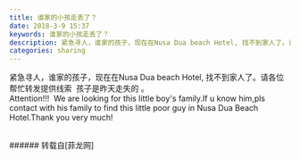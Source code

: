 ```yaml
---
title: 谁家的小孩走丢了？
date: 2018-3-9 15:37
keywords: 谁家的小孩走丢了？
description: 紧急寻人，谁家的孩子，现在在Nusa Dua beach Hotel, 找不到家人了。请各位帮忙转发提供线索  孩子是昨天走失的 。Attention!!!  We are looking for this little boy's family.If u know him,pls contact with his family to find this little poor guy in Nusa Dua Beach Hotel.Thank you very much!
categories: sharing
---
```

<td class="t_f" id="postmessage_1178709">

紧急寻人，谁家的孩子，现在在Nusa Dua beach Hotel, 找不到家人了。请各位帮忙转发提供线索  孩子是昨天走失的 。<br/>
Attention!!!  We are looking for this little boy's family.If u know him,pls contact with his family to find this little poor guy in Nusa Dua Beach Hotel.Thank you very much!<br/>
<img alt="" border="0" class="zoom" data-cf-modified-13fe2ce2de375cdd8e78783e-="" file="http://www.flw.ph/data/appbyme/upload/image/201803/09/kOtf485xYpQi.jpg" id="aimg_gr9LR" lazyloadthumb="1" onclick="" onmouseover="" src="http://www.flw.ph/data/appbyme/upload/image/201803/09/kOtf485xYpQi.jpg"/><br/>
<br/>
</td>
###### 转载自[菲龙网]